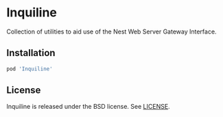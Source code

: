 # Inquiline

Collection of utilities to aid use of the Nest Web Server Gateway Interface.

## Installation

```ruby
pod 'Inquiline'
```

## License

Inquiline is released under the BSD license. See [LICENSE](LICENSE).
